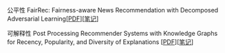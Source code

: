 公平性
FairRec: Fairness-aware News Recommendation with Decomposed Adversarial Learning[[PDF](https://arxiv.org/pdf/2006.16742.pdf)][[笔记](https://github.com/KKu1/recommendation/blob/main/paper/fairness/FairRec%20Fairness-aware%20News%20Recommendation%20with%20Decomposed%20Adversarial%20Learning%20%E8%AF%BB%E4%B9%A6%E7%AC%94%E8%AE%B0.md)]

可解释性
Post Processing Recommender Systems with Knowledge Graphs for Recency, Popularity, and Diversity of Explanations [[PDF](https://dl.acm.org/doi/10.1145/3477495.3532041)][[笔记](https://github.com/KKu1/recommendation/blob/main/paper/Explanation/POSTPR~1.MD)]
